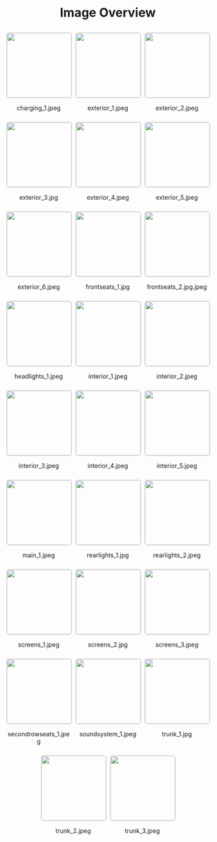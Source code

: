<h1 style ="text-align: center;"> Image Overview </h1>
<div style="display: flex;
flex-wrap: wrap;
gap: 10px;
justify-content: center;
padding: 10px;" >
<div style="flex: 1 1 calc(33.333% - 20px); /* Three images per row on large screens */
        max-width: 150px;
        text-align: center;" >
<img src="https://media.evkx.net/multimedia/models/renault/megane/megane_e-tech_techno/charging_1_xst.jpeg" style="width: 150px;
height: auto;
border: 1px solid #ddd;
border-radius: 5px;
  ">
<p>charging_1.jpeg</p>
</div>
<div style="flex: 1 1 calc(33.333% - 20px); /* Three images per row on large screens */
        max-width: 150px;
        text-align: center;" >
<img src="https://media.evkx.net/multimedia/models/renault/megane/megane_e-tech_techno/exterior_1_xst.jpeg" style="width: 150px;
height: auto;
border: 1px solid #ddd;
border-radius: 5px;
  ">
<p>exterior_1.jpeg</p>
</div>
<div style="flex: 1 1 calc(33.333% - 20px); /* Three images per row on large screens */
        max-width: 150px;
        text-align: center;" >
<img src="https://media.evkx.net/multimedia/models/renault/megane/megane_e-tech_techno/exterior_2_xst.jpeg" style="width: 150px;
height: auto;
border: 1px solid #ddd;
border-radius: 5px;
  ">
<p>exterior_2.jpeg</p>
</div>
<div style="flex: 1 1 calc(33.333% - 20px); /* Three images per row on large screens */
        max-width: 150px;
        text-align: center;" >
<img src="https://media.evkx.net/multimedia/models/renault/megane/megane_e-tech_techno/exterior_3_xst.jpg" style="width: 150px;
height: auto;
border: 1px solid #ddd;
border-radius: 5px;
  ">
<p>exterior_3.jpg</p>
</div>
<div style="flex: 1 1 calc(33.333% - 20px); /* Three images per row on large screens */
        max-width: 150px;
        text-align: center;" >
<img src="https://media.evkx.net/multimedia/models/renault/megane/megane_e-tech_techno/exterior_4_xst.jpeg" style="width: 150px;
height: auto;
border: 1px solid #ddd;
border-radius: 5px;
  ">
<p>exterior_4.jpeg</p>
</div>
<div style="flex: 1 1 calc(33.333% - 20px); /* Three images per row on large screens */
        max-width: 150px;
        text-align: center;" >
<img src="https://media.evkx.net/multimedia/models/renault/megane/megane_e-tech_techno/exterior_5_xst.jpeg" style="width: 150px;
height: auto;
border: 1px solid #ddd;
border-radius: 5px;
  ">
<p>exterior_5.jpeg</p>
</div>
<div style="flex: 1 1 calc(33.333% - 20px); /* Three images per row on large screens */
        max-width: 150px;
        text-align: center;" >
<img src="https://media.evkx.net/multimedia/models/renault/megane/megane_e-tech_techno/exterior_6_xst.jpeg" style="width: 150px;
height: auto;
border: 1px solid #ddd;
border-radius: 5px;
  ">
<p>exterior_6.jpeg</p>
</div>
<div style="flex: 1 1 calc(33.333% - 20px); /* Three images per row on large screens */
        max-width: 150px;
        text-align: center;" >
<img src="https://media.evkx.net/multimedia/models/renault/megane/megane_e-tech_techno/frontseats_1_xst.jpg" style="width: 150px;
height: auto;
border: 1px solid #ddd;
border-radius: 5px;
  ">
<p>frontseats_1.jpg</p>
</div>
<div style="flex: 1 1 calc(33.333% - 20px); /* Three images per row on large screens */
        max-width: 150px;
        text-align: center;" >
<img src="https://media.evkx.net/multimedia/models/renault/megane/megane_e-tech_techno/frontseats_2.jpg_xst.jpeg" style="width: 150px;
height: auto;
border: 1px solid #ddd;
border-radius: 5px;
  ">
<p>frontseats_2.jpg.jpeg</p>
</div>
<div style="flex: 1 1 calc(33.333% - 20px); /* Three images per row on large screens */
        max-width: 150px;
        text-align: center;" >
<img src="https://media.evkx.net/multimedia/models/renault/megane/megane_e-tech_techno/headlights_1_xst.jpeg" style="width: 150px;
height: auto;
border: 1px solid #ddd;
border-radius: 5px;
  ">
<p>headlights_1.jpeg</p>
</div>
<div style="flex: 1 1 calc(33.333% - 20px); /* Three images per row on large screens */
        max-width: 150px;
        text-align: center;" >
<img src="https://media.evkx.net/multimedia/models/renault/megane/megane_e-tech_techno/interior_1_xst.jpeg" style="width: 150px;
height: auto;
border: 1px solid #ddd;
border-radius: 5px;
  ">
<p>interior_1.jpeg</p>
</div>
<div style="flex: 1 1 calc(33.333% - 20px); /* Three images per row on large screens */
        max-width: 150px;
        text-align: center;" >
<img src="https://media.evkx.net/multimedia/models/renault/megane/megane_e-tech_techno/interior_2_xst.jpeg" style="width: 150px;
height: auto;
border: 1px solid #ddd;
border-radius: 5px;
  ">
<p>interior_2.jpeg</p>
</div>
<div style="flex: 1 1 calc(33.333% - 20px); /* Three images per row on large screens */
        max-width: 150px;
        text-align: center;" >
<img src="https://media.evkx.net/multimedia/models/renault/megane/megane_e-tech_techno/interior_3_xst.jpeg" style="width: 150px;
height: auto;
border: 1px solid #ddd;
border-radius: 5px;
  ">
<p>interior_3.jpeg</p>
</div>
<div style="flex: 1 1 calc(33.333% - 20px); /* Three images per row on large screens */
        max-width: 150px;
        text-align: center;" >
<img src="https://media.evkx.net/multimedia/models/renault/megane/megane_e-tech_techno/interior_4_xst.jpeg" style="width: 150px;
height: auto;
border: 1px solid #ddd;
border-radius: 5px;
  ">
<p>interior_4.jpeg</p>
</div>
<div style="flex: 1 1 calc(33.333% - 20px); /* Three images per row on large screens */
        max-width: 150px;
        text-align: center;" >
<img src="https://media.evkx.net/multimedia/models/renault/megane/megane_e-tech_techno/interior_5_xst.jpeg" style="width: 150px;
height: auto;
border: 1px solid #ddd;
border-radius: 5px;
  ">
<p>interior_5.jpeg</p>
</div>
<div style="flex: 1 1 calc(33.333% - 20px); /* Three images per row on large screens */
        max-width: 150px;
        text-align: center;" >
<img src="https://media.evkx.net/multimedia/models/renault/megane/megane_e-tech_techno/main_1_xst.jpeg" style="width: 150px;
height: auto;
border: 1px solid #ddd;
border-radius: 5px;
  ">
<p>main_1.jpeg</p>
</div>
<div style="flex: 1 1 calc(33.333% - 20px); /* Three images per row on large screens */
        max-width: 150px;
        text-align: center;" >
<img src="https://media.evkx.net/multimedia/models/renault/megane/megane_e-tech_techno/rearlights_1_xst.jpg" style="width: 150px;
height: auto;
border: 1px solid #ddd;
border-radius: 5px;
  ">
<p>rearlights_1.jpg</p>
</div>
<div style="flex: 1 1 calc(33.333% - 20px); /* Three images per row on large screens */
        max-width: 150px;
        text-align: center;" >
<img src="https://media.evkx.net/multimedia/models/renault/megane/megane_e-tech_techno/rearlights_2_xst.jpeg" style="width: 150px;
height: auto;
border: 1px solid #ddd;
border-radius: 5px;
  ">
<p>rearlights_2.jpeg</p>
</div>
<div style="flex: 1 1 calc(33.333% - 20px); /* Three images per row on large screens */
        max-width: 150px;
        text-align: center;" >
<img src="https://media.evkx.net/multimedia/models/renault/megane/megane_e-tech_techno/screens_1_xst.jpeg" style="width: 150px;
height: auto;
border: 1px solid #ddd;
border-radius: 5px;
  ">
<p>screens_1.jpeg</p>
</div>
<div style="flex: 1 1 calc(33.333% - 20px); /* Three images per row on large screens */
        max-width: 150px;
        text-align: center;" >
<img src="https://media.evkx.net/multimedia/models/renault/megane/megane_e-tech_techno/screens_2_xst.jpg" style="width: 150px;
height: auto;
border: 1px solid #ddd;
border-radius: 5px;
  ">
<p>screens_2.jpg</p>
</div>
<div style="flex: 1 1 calc(33.333% - 20px); /* Three images per row on large screens */
        max-width: 150px;
        text-align: center;" >
<img src="https://media.evkx.net/multimedia/models/renault/megane/megane_e-tech_techno/screens_3_xst.jpeg" style="width: 150px;
height: auto;
border: 1px solid #ddd;
border-radius: 5px;
  ">
<p>screens_3.jpeg</p>
</div>
<div style="flex: 1 1 calc(33.333% - 20px); /* Three images per row on large screens */
        max-width: 150px;
        text-align: center;" >
<img src="https://media.evkx.net/multimedia/models/renault/megane/megane_e-tech_techno/secondrowseats_1_xst.jpeg" style="width: 150px;
height: auto;
border: 1px solid #ddd;
border-radius: 5px;
  ">
<p>secondrowseats_1.jpeg</p>
</div>
<div style="flex: 1 1 calc(33.333% - 20px); /* Three images per row on large screens */
        max-width: 150px;
        text-align: center;" >
<img src="https://media.evkx.net/multimedia/models/renault/megane/megane_e-tech_techno/soundsystem_1_xst.jpeg" style="width: 150px;
height: auto;
border: 1px solid #ddd;
border-radius: 5px;
  ">
<p>soundsystem_1.jpeg</p>
</div>
<div style="flex: 1 1 calc(33.333% - 20px); /* Three images per row on large screens */
        max-width: 150px;
        text-align: center;" >
<img src="https://media.evkx.net/multimedia/models/renault/megane/megane_e-tech_techno/trunk_1_xst.jpg" style="width: 150px;
height: auto;
border: 1px solid #ddd;
border-radius: 5px;
  ">
<p>trunk_1.jpg</p>
</div>
<div style="flex: 1 1 calc(33.333% - 20px); /* Three images per row on large screens */
        max-width: 150px;
        text-align: center;" >
<img src="https://media.evkx.net/multimedia/models/renault/megane/megane_e-tech_techno/trunk_2_xst.jpeg" style="width: 150px;
height: auto;
border: 1px solid #ddd;
border-radius: 5px;
  ">
<p>trunk_2.jpeg</p>
</div>
<div style="flex: 1 1 calc(33.333% - 20px); /* Three images per row on large screens */
        max-width: 150px;
        text-align: center;" >
<img src="https://media.evkx.net/multimedia/models/renault/megane/megane_e-tech_techno/trunk_3_xst.jpeg" style="width: 150px;
height: auto;
border: 1px solid #ddd;
border-radius: 5px;
  ">
<p>trunk_3.jpeg</p>
</div>
</div>
